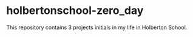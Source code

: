 # holbertonschool-zero_day

This repository contains 3 projects initials in my life in Holberton School.
